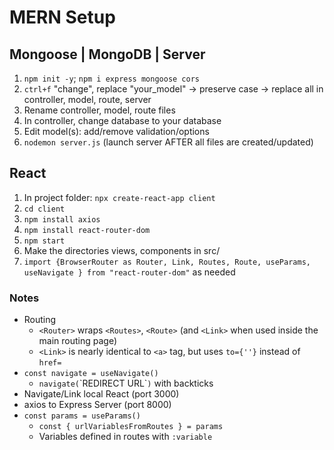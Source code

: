 # MERN Setup

## Mongoose | MongoDB | Server
1. `npm init -y`; `npm i express mongoose cors`
2. `ctrl+f` "change", replace "your_model" -> preserve case -> replace all in controller, model, route, server
3. Rename controller, model, route files
4. In controller, change database to your database
5. Edit model(s): add/remove validation/options
6. `nodemon server.js` (launch server AFTER all files are created/updated)

## React
1. In project folder: `npx create-react-app client`
2. `cd client`
3. `npm install axios` 
4. `npm install react-router-dom`
5. `npm start`
6. Make the directories views, components in src/
7. `import {BrowserRouter as Router, Link, Routes, Route, useParams, useNavigate } from "react-router-dom"` as needed

### Notes
- Routing
    - `<Router>` wraps `<Routes>`, `<Route>` (and `<Link>` when used inside the main routing page)
    - `<Link>` is nearly identical to `<a>` tag, but uses `to={''}` instead of `href=`
- `const navigate = useNavigate()`
    - `navigate(`\`REDIRECT URL\``)` with backticks
- Navigate/Link local React (port 3000)
- axios to Express Server (port 8000)
- `const params = useParams()`
    - `const { urlVariablesFromRoutes } = params`
    - Variables defined in routes with `:variable`


